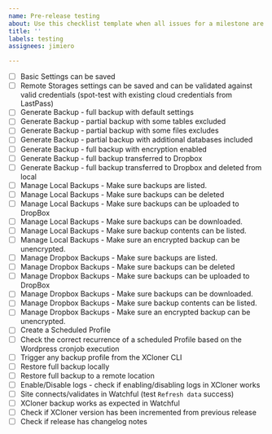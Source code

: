 ```yaml
---
name: Pre-release testing
about: Use this checklist template when all issues for a milestone are complete.
title: ''
labels: testing
assignees: jimiero

---
```


- [ ] Basic Settings can be saved
- [ ] Remote Storages settings can be saved and can be validated against valid credentials (spot-test with existing cloud credentials from LastPass)
- [ ] Generate Backup - full backup with default settings
- [ ] Generate Backup - partial backup with some tables excluded
- [ ] Generate Backup - partial backup with some files excludes
- [ ] Generate Backup - partial backup with additional databases included
- [ ] Generate Backup - full backup with encryption enabled
- [ ] Generate Backup - full backup transferred to Dropbox
- [ ] Generate Backup - full backup transferred to Dropbox and deleted from local
- [ ] Manage Local Backups - Make sure backups are listed.
- [ ] Manage Local Backups - Make sure backups can be deleted
- [ ] Manage Local Backups - Make sure backups can be uploaded to DropBox
- [ ] Manage Local Backups - Make sure backups can be downloaded. 
- [ ] Manage Local Backups - Make sure backup contents can be listed.
- [ ] Manage Local Backups - Make sure an encrypted backup can be unencrypted.
- [ ] Manage Dropbox Backups - Make sure backups are listed.
- [ ] Manage Dropbox Backups - Make sure backups can be deleted
- [ ] Manage Dropbox Backups - Make sure backups can be uploaded to DropBox
- [ ] Manage Dropbox Backups - Make sure backups can be downloaded. 
- [ ] Manage Dropbox Backups - Make sure backup contents can be listed.
- [ ] Manage Dropbox Backups - Make sure an encrypted backup can be unencrypted.
- [ ] Create a Scheduled Profile
- [ ] Check the correct recurrence of a scheduled Profile based on the Wordpress cronjob execution
- [ ] Trigger any backup profile from the XCloner CLI 
- [ ] Restore full backup locally
- [ ] Restore full backup to a remote location
- [ ] Enable/Disable logs - check if enabling/disabling logs in XCloner works
- [ ] Site connects/validates in Watchful (test `Refresh data` success)
- [ ] XCloner backup works as expected in Watchful
- [ ] Check if XCloner version has been incremented from previous release
- [ ] Check if release has changelog notes
